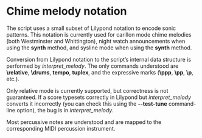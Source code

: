 Chime melody notation
=====================
The script uses a small subset of Lilypond notation to encode sonic patterns.
This notation is currently used for carillon mode chime melodies (both Westminster and Whittington),
night watch announcements when using the **synth** method,
and sysline mode when using the **synth** method.

Conversion from Lilypond notation to the script’s internal data structure is performed by *interpret_melody*.
The only commands understood are **\relative**, **\drums**, **tempo**, **tuplex**,
and the expressive marks (**\ppp**, **\pp**, **\p**, etc.).

Only relative mode is currently supported, but correctness is not guaranteed.
If a score typesets correctly in Lilypond but *interpret_melody* converts it incorrectly
(you can check this using the **--test-tune** command-line option),
the bug is in *interpret_melody*.

Most percussive notes are understood and are mapped to the corresponding MIDI percussion instrument.
